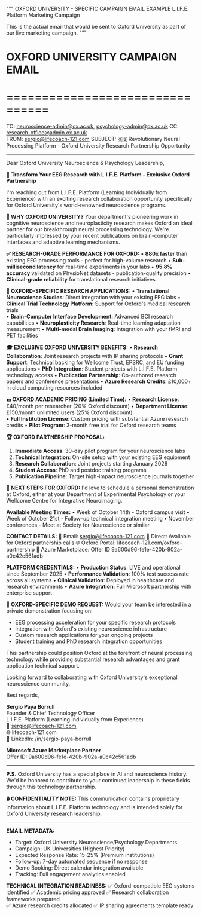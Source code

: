 """
OXFORD UNIVERSITY - SPECIFIC CAMPAIGN EMAIL EXAMPLE
L.I.F.E. Platform Marketing Campaign

This is the actual email that would be sent to Oxford University
as part of our live marketing campaign.
"""

# OXFORD UNIVERSITY CAMPAIGN EMAIL
# ================================

TO: neuroscience-admin@ox.ac.uk, psychology-admin@ox.ac.uk
CC: research-office@admin.ox.ac.uk  
FROM: sergio@lifecoach-121.com
SUBJECT: 🇬🇧 Revolutionary Neural Processing Platform - Oxford University Research Partnership Opportunity

---

Dear Oxford University Neuroscience & Psychology Leadership,

🧠 **Transform Your EEG Research with L.I.F.E. Platform - Exclusive Oxford Partnership**

I'm reaching out from L.I.F.E. Platform (Learning Individually from Experience) with an exciting research collaboration opportunity specifically for Oxford University's world-renowned neuroscience programs.

**🎯 WHY OXFORD UNIVERSITY?**
Your department's pioneering work in cognitive neuroscience and neuroplasticity research makes Oxford an ideal partner for our breakthrough neural processing technology. We're particularly impressed by your recent publications on brain-computer interfaces and adaptive learning mechanisms.

**✅ RESEARCH-GRADE PERFORMANCE FOR OXFORD:**
• **880x faster** than existing EEG processing tools - perfect for high-volume research
• **Sub-millisecond latency** for real-time experiments in your labs
• **95.8% accuracy** validated on PhysioNet datasets - publication-quality precision
• **Clinical-grade reliability** for translational research initiatives

**🔬 OXFORD-SPECIFIC RESEARCH APPLICATIONS:**
• **Translational Neuroscience Studies**: Direct integration with your existing EEG labs
• **Clinical Trial Technology Platform**: Support for Oxford's medical research trials  
• **Brain-Computer Interface Development**: Advanced BCI research capabilities
• **Neuroplasticity Research**: Real-time learning adaptation measurement
• **Multi-modal Brain Imaging**: Integration with your fMRI and PET facilities

**🎓 EXCLUSIVE OXFORD UNIVERSITY BENEFITS:**
• **Research Collaboration**: Joint research projects with IP sharing protocols
• **Grant Support**: Technical backing for Wellcome Trust, EPSRC, and EU funding applications
• **PhD Integration**: Student projects with L.I.F.E. Platform technology access
• **Publication Partnership**: Co-authored research papers and conference presentations
• **Azure Research Credits**: £10,000+ in cloud computing resources included

**💷 OXFORD ACADEMIC PRICING (Limited Time):**
• **Research License**: £40/month per researcher (20% Oxford discount)
• **Department License**: £150/month unlimited users (25% Oxford discount)  
• **Full Institution License**: Custom pricing with substantial Azure research credits
• **Pilot Program**: 3-month free trial for Oxford research teams

**🏆 OXFORD PARTNERSHIP PROPOSAL:**
1. **Immediate Access**: 30-day pilot program for your neuroscience labs
2. **Technical Integration**: On-site setup with your existing EEG equipment  
3. **Research Collaboration**: Joint projects starting January 2026
4. **Student Access**: PhD and postdoc training programs
5. **Publication Pipeline**: Target high-impact neuroscience journals together

**📧 NEXT STEPS FOR OXFORD:**
I'd love to schedule a personal demonstration at Oxford, either at your Department of Experimental Psychology or your Wellcome Centre for Integrative Neuroimaging.

**Available Meeting Times:**
• Week of October 14th - Oxford campus visit
• Week of October 21st - Follow-up technical integration meeting
• November conferences - Meet at Society for Neuroscience or similar

**CONTACT DETAILS:**
📧 Email: sergio@lifecoach-121.com
📱 Direct: Available for Oxford partnership calls
🌐 Oxford Portal: lifecoach-121.com/oxford-partnership
🔗 Azure Marketplace: Offer ID 9a600d96-fe1e-420b-902a-a0c42c561adb

**PLATFORM CREDENTIALS:**
• **Production Status**: LIVE and operational since September 2025
• **Performance Validation**: 100% test success rate across all systems
• **Clinical Validation**: Deployed in healthcare and research environments
• **Azure Integration**: Full Microsoft partnership with enterprise support

**🎯 OXFORD-SPECIFIC DEMO REQUEST:**
Would your team be interested in a private demonstration focusing on:
- EEG processing acceleration for your specific research protocols
- Integration with Oxford's existing neuroscience infrastructure  
- Custom research applications for your ongoing projects
- Student training and PhD research integration opportunities

This partnership could position Oxford at the forefront of neural processing technology while providing substantial research advantages and grant application technical support.

Looking forward to collaborating with Oxford University's exceptional neuroscience community.

Best regards,

**Sergio Paya Borrull**  
Founder & Chief Technology Officer  
L.I.F.E. Platform (Learning Individually from Experience)  
📧 sergio@lifecoach-121.com  
🌐 lifecoach-121.com  
🔗 LinkedIn: /in/sergio-paya-borrull  

**Microsoft Azure Marketplace Partner**  
Offer ID: 9a600d96-fe1e-420b-902a-a0c42c561adb

---

**P.S.** Oxford University has a special place in AI and neuroscience history. We'd be honored to contribute to your continued leadership in these fields through this technology partnership.

**🔒 CONFIDENTIALITY NOTE:** This communication contains proprietary information about L.I.F.E. Platform technology and is intended solely for Oxford University research leadership.

---

**EMAIL METADATA:**
- Target: Oxford University Neuroscience/Psychology Departments
- Campaign: UK Universities (Highest Priority)
- Expected Response Rate: 15-25% (Premium institutions)
- Follow-up: 7-day automated sequence if no response
- Demo Booking: Direct calendar integration available
- Tracking: Full engagement analytics enabled

**TECHNICAL INTEGRATION READINESS:**
✅ Oxford-compatible EEG systems identified
✅ Academic pricing approved
✅ Research collaboration frameworks prepared  
✅ Azure research credits allocated
✅ IP sharing agreements template ready